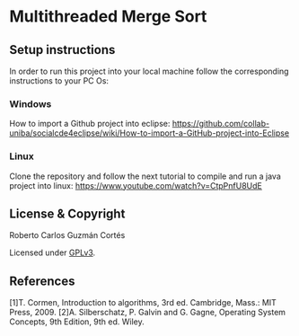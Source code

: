 # Multithreaded Merge Sort
## Setup instructions
In order to run this project into your local machine follow the corresponding instructions to your PC Os:

### Windows
How to import a Github project into eclipse: https://github.com/collab-uniba/socialcde4eclipse/wiki/How-to-import-a-GitHub-project-into-Eclipse

### Linux
Clone the repository and follow the next tutorial to compile and run a java project into linux: https://www.youtube.com/watch?v=CtpPnfU8UdE

## License & Copyright
Roberto Carlos Guzmán Cortés

Licensed under [GPLv3](LICENSE).

## References
[1]T. Cormen, Introduction to algorithms, 3rd ed. Cambridge, Mass.: MIT Press, 2009.
[2]A. Silberschatz, P. Galvin and G. Gagne, Operating System Concepts, 9th Edition, 9th ed. Wiley.
